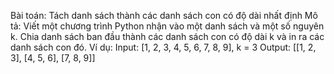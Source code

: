 Bài toán: Tách danh sách thành các danh sách con có độ dài nhất định
Mô tả: Viết một chương trình Python nhận vào một danh sách và một số nguyên k. Chia danh sách ban đầu thành các danh sách con có độ dài k và in ra các danh sách con đó.
Ví dụ:
Input: [1, 2, 3, 4, 5, 6, 7, 8, 9], k = 3
Output: [[1, 2, 3], [4, 5, 6], [7, 8, 9]]